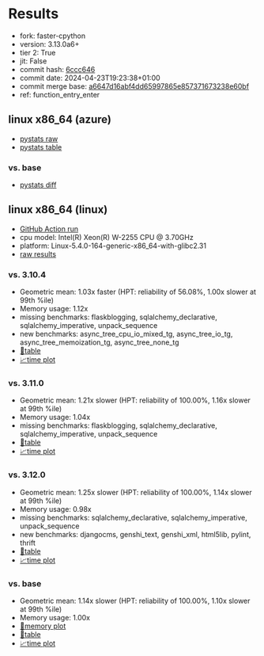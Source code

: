 # Results

- fork: faster-cpython
- version: 3.13.0a6+
- tier 2: True
- jit: False
- commit hash: [6ccc646](https://github.com/faster%2dcpython/cpython/commit/6ccc646)
- commit date: 2024-04-23T19:23:38+01:00
- commit merge base: [a6647d16abf4dd65997865e857371673238e60bf](https://github.com/faster%2dcpython/cpython/commit/a6647d16abf4dd65997865e857371673238e60bf)
- ref: function_entry_enter

## linux x86_64 (azure)

- [pystats raw](bm-20240423-azure-x86_64-faster%252dcpython-function_entry_enter-3.13.0a6%2B-6ccc646-pystats.json)
- [pystats table](bm-20240423-azure-x86_64-faster%252dcpython-function_entry_enter-3.13.0a6%2B-6ccc646-pystats.md)

### vs. base

- [pystats diff](bm-20240423-azure-x86_64-faster%252dcpython-function_entry_enter-3.13.0a6%2B-6ccc646-pystats-vs-base.md)

## linux x86_64 (linux)

- [GitHub Action run](https://github.com/faster-cpython/benchmarking/actions/runs/8805374038)
- cpu model: Intel(R) Xeon(R) W-2255 CPU @ 3.70GHz
- platform: Linux-5.4.0-164-generic-x86_64-with-glibc2.31
- [raw results](bm-20240423-linux-x86_64-faster%252dcpython-function_entry_enter-3.13.0a6%2B-6ccc646.json)

### vs. 3.10.4

- Geometric mean: 1.03x faster (HPT: reliability of 56.08%, 1.00x slower at 99th %ile)
- Memory usage: 1.12x
- missing benchmarks: flaskblogging, sqlalchemy_declarative, sqlalchemy_imperative, unpack_sequence
- new benchmarks: async_tree_cpu_io_mixed_tg, async_tree_io_tg, async_tree_memoization_tg, async_tree_none_tg
- [📄table](bm-20240423-linux-x86_64-faster%252dcpython-function_entry_enter-3.13.0a6%2B-6ccc646-vs-3.10.4.md)
- [📈time plot](bm-20240423-linux-x86_64-faster%252dcpython-function_entry_enter-3.13.0a6%2B-6ccc646-vs-3.10.4.png)

### vs. 3.11.0

- Geometric mean: 1.21x slower (HPT: reliability of 100.00%, 1.16x slower at 99th %ile)
- Memory usage: 1.04x
- missing benchmarks: flaskblogging, sqlalchemy_declarative, sqlalchemy_imperative, unpack_sequence
- [📄table](bm-20240423-linux-x86_64-faster%252dcpython-function_entry_enter-3.13.0a6%2B-6ccc646-vs-3.11.0.md)
- [📈time plot](bm-20240423-linux-x86_64-faster%252dcpython-function_entry_enter-3.13.0a6%2B-6ccc646-vs-3.11.0.png)

### vs. 3.12.0

- Geometric mean: 1.25x slower (HPT: reliability of 100.00%, 1.14x slower at 99th %ile)
- Memory usage: 0.98x
- missing benchmarks: sqlalchemy_declarative, sqlalchemy_imperative, unpack_sequence
- new benchmarks: djangocms, genshi_text, genshi_xml, html5lib, pylint, thrift
- [📄table](bm-20240423-linux-x86_64-faster%252dcpython-function_entry_enter-3.13.0a6%2B-6ccc646-vs-3.12.0.md)
- [📈time plot](bm-20240423-linux-x86_64-faster%252dcpython-function_entry_enter-3.13.0a6%2B-6ccc646-vs-3.12.0.png)

### vs. base

- Geometric mean: 1.14x slower (HPT: reliability of 100.00%, 1.10x slower at 99th %ile)
- Memory usage: 1.00x
- [🧠memory plot](bm-20240423-linux-x86_64-faster%252dcpython-function_entry_enter-3.13.0a6%2B-6ccc646-vs-base-mem.png)
- [📄table](bm-20240423-linux-x86_64-faster%252dcpython-function_entry_enter-3.13.0a6%2B-6ccc646-vs-base.md)
- [📈time plot](bm-20240423-linux-x86_64-faster%252dcpython-function_entry_enter-3.13.0a6%2B-6ccc646-vs-base.png)

